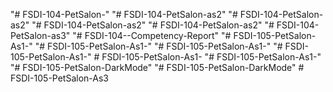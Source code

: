 "# FSDI-104-PetSalon-" 
"# FSDI-104-PetSalon-as2" 
"# FSDI-104-PetSalon-as2" 
"# FSDI-104-PetSalon-as2" 
"# FSDI-104-PetSalon-as2" 
"# FSDI-104-PetSalon-as3" 
"# FSDI-104--Competency-Report" 
"# FSDI-105-PetSalon-As1-" 
"# FSDI-105-PetSalon-As1-" 
"# FSDI-105-PetSalon-As1-" 
"# FSDI-105-PetSalon-As1-" 
#   F S D I - 1 0 5 - P e t S a l o n - A s 1 -  
 "# FSDI-105-PetSalon-As1-" 
"# FSDI-105-PetSalon-DarkMode" 
"# FSDI-105-PetSalon-DarkMode" 
#   F S D I - 1 0 5 - P e t S a l o n - A s 3  
 